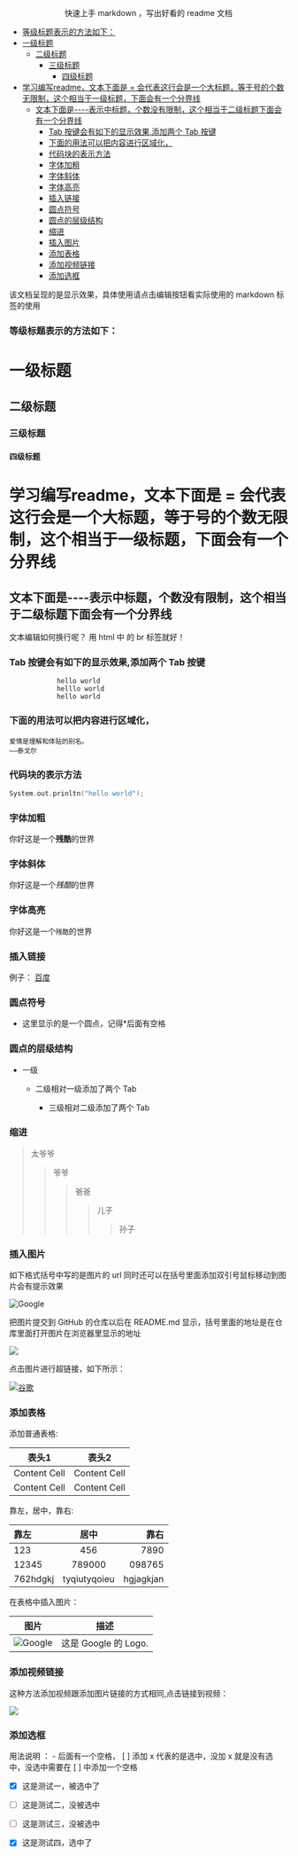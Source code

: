 <p align ="center">快速上手 markdown ，写出好看的 readme 文档</p>

   * [等级标题表示的方法如下：](#等级标题表示的方法如下)
   * [一级标题](#一级标题)
      * [二级标题](#二级标题)
         * [三级标题](#三级标题)
            * [四级标题](#四级标题)
   * [学习编写readme，文本下面是 = 会代表这行会是一个大标题，等于号的个数无限制，这个相当于一级标题，下面会有一个分界线](#学习编写readme文本下面是--会代表这行会是一个大标题等于号的个数无限制这个相当于一级标题下面会有一个分界线)
      * [文本下面是----表示中标题，个数没有限制，这个相当于二级标题下面会有一个分界线](#文本下面是----表示中标题个数没有限制这个相当于二级标题下面会有一个分界线)
         * [Tab 按键会有如下的显示效果,添加两个 Tab 按键](#tab-按键会有如下的显示效果添加两个-tab-按键)
         * [下面的用法可以把内容进行区域化，](#下面的用法可以把内容进行区域化)
         * [代码块的表示方法](#代码块的表示方法)
         * [字体加粗](#字体加粗)
         * [字体斜体](#字体斜体)
         * [字体高亮](#字体高亮)
         * [插入链接](#插入链接)
         * [圆点符号](#圆点符号)
         * [圆点的层级结构](#圆点的层级结构)
         * [缩进](#缩进)
         * [插入图片](#插入图片)
         * [添加表格](#添加表格)
         * [添加视频链接](#添加视频链接)
         * [添加选框](#添加选框)

该文档呈现的是显示效果，具体使用请点击编辑按钮看实际使用的 markdown 标签的使用

### 等级标题表示的方法如下：

#  一级标题
##  二级标题
###  三级标题
####  四级标题


学习编写readme，文本下面是 = 会代表这行会是一个大标题，等于号的个数无限制，这个相当于一级标题，下面会有一个分界线
==


文本下面是----表示中标题，个数没有限制，这个相当于二级标题下面会有一个分界线
-----

文本编辑如何换行呢？ 用 html 中 的 br 标签就好！</br>


### Tab 按键会有如下的显示效果,添加两个 Tab 按键


                hello world
                helllo world
                hello world
      
      
      
### 下面的用法可以把内容进行区域化，
```
爱情是理解和体贴的别名。
——泰戈尔
```


### 代码块的表示方法 
```cpp
System.out.prinltn("hello world");
```


### 字体加粗
你好这是一个**残酷**的世界



### 字体斜体
你好这是一个*残酷*的世界



### 字体高亮
你好这是一个`残酷`的世界



### 插入链接

例子： [百度](www.baidu.com "百度链接")  




### 圆点符号

* 这里显示的是一个圆点，记得*后面有空格




### 圆点的层级结构

* 一级

    *  二级相对一级添加了两个 Tab

        * 三级相对二级添加了两个 Tab
  


 
 ### 缩进
 
 >太爷爷
 >>爷爷
 >>>爸爸
 >>>>儿子
 >>>>>孙子
 
 
 
 
 ### 插入图片
 
 
 如下格式括号中写的是图片的 url 同时还可以在括号里面添加双引号鼠标移动到图片会有提示效果
 
 ![Google](https://www.google.com/images/branding/googlelogo/1x/googlelogo_color_272x92dp.png "谷歌 logo")
 
 把图片提交到 GitHub 的仓库以后在 README.md 显示，括号里面的地址是在仓库里面打开图片在浏览器里显示的地址
 
 ![](https://github.com/kickcodeman/Readme/blob/master/pics/92776.jpg)
  
 点击图片进行超链接，如下所示：
 
 [![谷歌](https://www.google.com/images/branding/googlelogo/1x/googlelogo_color_272x92dp.png "点击进入谷歌")](https://www.google.com)
 
 
 
 
 ### 添加表格
 
 添加普通表格:</br>
 
| 表头1  | 表头2|
| ------------- | --------------|
| Content Cell  | Content Cell  |
| Content Cell  | Content Cell  |
 
 
 
 靠左，居中，靠右:</br>
 
 | 靠左| 居中 | 靠右 |
 | :--- | :---: | ---: |
 | 123 | 456 | 7890 |
 | 12345 | 789000 | 098765|
 | 762hdgkj | tyqiutyqoieu | hgjagkjan |
 
 
 
在表格中插入图片：</br>

| 图片 | 描述|
| ---- | -----|
|![Google](https://www.google.com/images/branding/googlelogo/1x/googlelogo_color_272x92dp.png) | 这是 Google 的 Logo. |





### 添加视频链接

这种方法添加视频跟添加图片链接的方式相同,点击链接到视频：</br>

[![](https://github.com/kickcodeman/Readme/blob/master/pics/92776.jpg)](https://youtu.be/ow-b6W6qYF8 "点击会进行视频链接")




### 添加选框

用法说明 ： - 后面有一个空格， [ ] 添加 x 代表的是选中，没加 x 就是没有选中，没选中需要在 [ ] 中添加一个空格 <br>

- [x] 这是测试一，被选中了
- [ ] 这是测试二，没被选中
- [ ] 这是测试三，没被选中
- [x] 这是测试四，选中了



